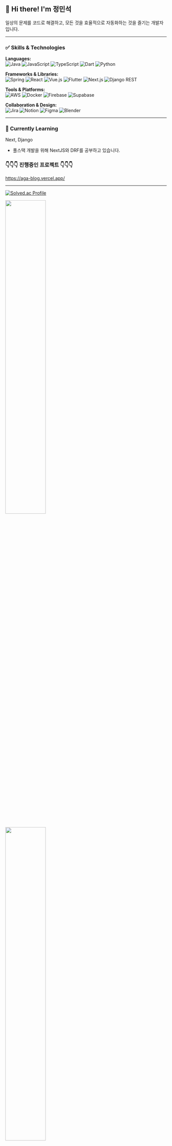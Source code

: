 ## 👋 Hi there! I'm 정민석

일상의 문제를 코드로 해결하고, 모든 것을 효율적으로 자동화하는 것을 즐기는 개발자입니다.

---
### ✅ Skills & Technologies

**Languages:**  
![Java](https://img.shields.io/badge/-Java-007396?logo=java&logoColor=white&logoWidth=20) ![JavaScript](https://img.shields.io/badge/-JavaScript-F7DF1E?logo=javascript&logoColor=black) ![TypeScript](https://img.shields.io/badge/-TypeScript-3178C6?logo=typescript&logoColor=white) ![Dart](https://img.shields.io/badge/-Dart-0175C2?logo=dart&logoColor=white) ![Python](https://img.shields.io/badge/-Python-3776AB?logo=python&logoColor=white)  

**Frameworks & Libraries:**  
![Spring](https://img.shields.io/badge/-Spring-6DB33F?logo=spring&logoColor=white) ![React](https://img.shields.io/badge/-React-61DAFB?logo=react&logoColor=black) ![Vue.js](https://img.shields.io/badge/-Vue.js-4FC08D?logo=vue.js&logoColor=white) ![Flutter](https://img.shields.io/badge/-Flutter-02569B?logo=flutter&logoColor=white) ![Next.js](https://img.shields.io/badge/-Next.js-000000?logo=next.js&logoColor=white) ![Django REST](https://img.shields.io/badge/-DRF-E34F4F?logo=django&logoColor=white)  

**Tools & Platforms:**  
![AWS](https://img.shields.io/badge/-AWS-232F3E?logo=amazonaws&logoColor=white&logoWidth=20) ![Docker](https://img.shields.io/badge/-Docker-2496ED?logo=docker&logoColor=white) ![Firebase](https://img.shields.io/badge/-Firebase-FFCA28?logo=firebase&logoColor=black) ![Supabase](https://img.shields.io/badge/-Supabase-3ECF8E?logo=supabase&logoColor=white) 

**Collaboration & Design:**  
![Jira](https://img.shields.io/badge/-Jira-0052CC?logo=jira&logoColor=white) 
![Notion](https://img.shields.io/badge/-Notion-505050?logo=notion&logoColor=white) 
![Figma](https://img.shields.io/badge/-Figma-F24E1E?logo=figma&logoColor=white) 
![Blender](https://img.shields.io/badge/-Blender-F5792A?logo=blender&logoColor=white) 

---

### 🌱 Currently Learning

Next, Django
- 풀스택 개발을 위해 NextJS와 DRF를 공부하고 있습니다.

### 👇👇👇 진행중인 프로젝트 👇👇👇
https://aga-blog.vercel.app/

---

[![Solved.ac Profile](http://mazassumnida.wtf/api/v2/generate_badge?boj=howyoulikethat)](https://solved.ac/howyoulikethat/)

<a href="https://github.com/anuraghazra/github-readme-stats">
    <img src="https://github-readme-stats.vercel.app/api/top-langs/?username=alstjrwjd99&layout=donut&show_icons=true&theme=material-palenight&hide_border=true&bg_color=20232a&icon_color=58A6FF&text_color=fff&title_color=58A6FF&count_private=true&exclude_repo=Face-Transfer-Application" width="50%" />
</a>    
<a href="https://github.com/anuraghazra/github-readme-stats">
  <img src="https://github-readme-stats.vercel.app/api?username=alstjrwjd99&show_icons=true&theme=material-palenight&hide_border=true&bg_color=20232a&icon_color=58A6FF&text_color=fff&title_color=58A6FF&count_private=true" width="50%" />
</a>
